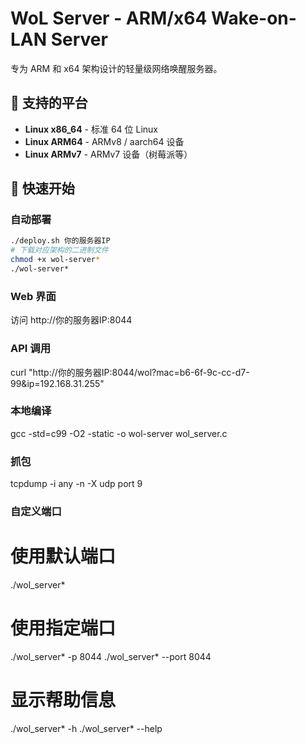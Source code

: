 # WoL Server - ARM/x64 Wake-on-LAN Server

专为 ARM 和 x64 架构设计的轻量级网络唤醒服务器。

## 🎯 支持的平台

- **Linux x86_64** - 标准 64 位 Linux
- **Linux ARM64** - ARMv8 / aarch64 设备
- **Linux ARMv7** - ARMv7 设备（树莓派等）

## 🚀 快速开始

### 自动部署
```bash
./deploy.sh 你的服务器IP
# 下载对应架构的二进制文件
chmod +x wol-server*
./wol-server*
```
###  Web 界面
访问 http://你的服务器IP:8044
###  API 调用
curl "http://你的服务器IP:8044/wol?mac=b6-6f-9c-cc-d7-99&ip=192.168.31.255"

###  本地编译
gcc -std=c99 -O2 -static -o wol-server wol_server.c

### 抓包
tcpdump -i any -n -X udp port 9

### 自定义端口
# 使用默认端口
./wol_server*

# 使用指定端口
./wol_server* -p 8044
./wol_server* --port 8044

# 显示帮助信息
./wol_server* -h
./wol_server* --help
